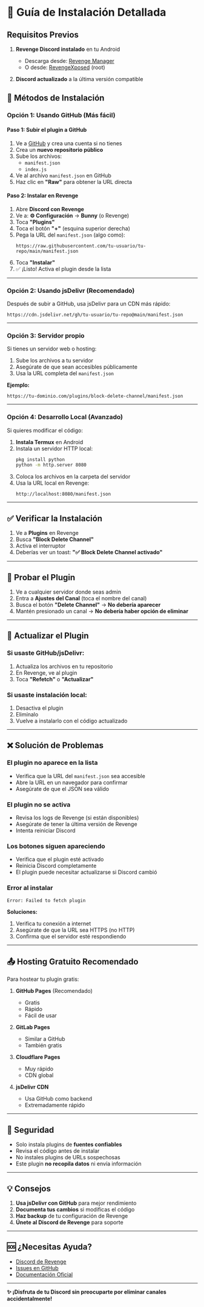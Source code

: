 # 📱 Guía de Instalación Detallada

## Requisitos Previos

1. **Revenge Discord instalado** en tu Android
   - Descarga desde: [Revenge Manager](https://github.com/revenge-mod/revenge-manager/releases/latest)
   - O desde: [RevengeXposed](https://github.com/revenge-mod/revenge-xposed/releases/latest) (root)

2. **Discord actualizado** a la última versión compatible

## 🚀 Métodos de Instalación

### Opción 1: Usando GitHub (Más fácil)

#### Paso 1: Subir el plugin a GitHub

1. Ve a [GitHub](https://github.com) y crea una cuenta si no tienes
2. Crea un **nuevo repositorio público**
3. Sube los archivos:
   - `manifest.json`
   - `index.js`
4. Ve al archivo `manifest.json` en GitHub
5. Haz clic en **"Raw"** para obtener la URL directa

#### Paso 2: Instalar en Revenge

1. Abre **Discord con Revenge**
2. Ve a: **⚙️ Configuración** → **Bunny** (o Revenge)
3. Toca **"Plugins"**
4. Toca el botón **"+"** (esquina superior derecha)
5. Pega la URL del `manifest.json` (algo como):
   ```
   https://raw.githubusercontent.com/tu-usuario/tu-repo/main/manifest.json
   ```
6. Toca **"Instalar"**
7. ✅ ¡Listo! Activa el plugin desde la lista

---

### Opción 2: Usando jsDelivr (Recomendado)

Después de subir a GitHub, usa jsDelivr para un CDN más rápido:

```
https://cdn.jsdelivr.net/gh/tu-usuario/tu-repo@main/manifest.json
```

---

### Opción 3: Servidor propio

Si tienes un servidor web o hosting:

1. Sube los archivos a tu servidor
2. Asegúrate de que sean accesibles públicamente
3. Usa la URL completa del `manifest.json`

**Ejemplo:**
```
https://tu-dominio.com/plugins/block-delete-channel/manifest.json
```

---

### Opción 4: Desarrollo Local (Avanzado)

Si quieres modificar el código:

1. **Instala Termux** en Android
2. Instala un servidor HTTP local:
   ```bash
   pkg install python
   python -m http.server 8080
   ```
3. Coloca los archivos en la carpeta del servidor
4. Usa la URL local en Revenge:
   ```
   http://localhost:8080/manifest.json
   ```

---

## ✅ Verificar la Instalación

1. Ve a **Plugins** en Revenge
2. Busca **"Block Delete Channel"**
3. Activa el interruptor
4. Deberías ver un toast: **"✅ Block Delete Channel activado"**

---

## 🧪 Probar el Plugin

1. Ve a cualquier servidor donde seas admin
2. Entra a **Ajustes del Canal** (toca el nombre del canal)
3. Busca el botón **"Delete Channel"** → **No debería aparecer**
4. Mantén presionado un canal → **No debería haber opción de eliminar**

---

## 🔄 Actualizar el Plugin

### Si usaste GitHub/jsDelivr:

1. Actualiza los archivos en tu repositorio
2. En Revenge, ve al plugin
3. Toca **"Refetch"** o **"Actualizar"**

### Si usaste instalación local:

1. Desactiva el plugin
2. Elimínalo
3. Vuelve a instalarlo con el código actualizado

---

## ❌ Solución de Problemas

### El plugin no aparece en la lista

- Verifica que la URL del `manifest.json` sea accesible
- Abre la URL en un navegador para confirmar
- Asegúrate de que el JSON sea válido

### El plugin no se activa

- Revisa los logs de Revenge (si están disponibles)
- Asegúrate de tener la última versión de Revenge
- Intenta reiniciar Discord

### Los botones siguen apareciendo

- Verifica que el plugin esté activado
- Reinicia Discord completamente
- El plugin puede necesitar actualizarse si Discord cambió

### Error al instalar

```
Error: Failed to fetch plugin
```

**Soluciones:**
1. Verifica tu conexión a internet
2. Asegúrate de que la URL sea HTTPS (no HTTP)
3. Confirma que el servidor esté respondiendo

---

## 📤 Hosting Gratuito Recomendado

Para hostear tu plugin gratis:

1. **GitHub Pages** (Recomendado)
   - Gratis
   - Rápido
   - Fácil de usar

2. **GitLab Pages**
   - Similar a GitHub
   - También gratis

3. **Cloudflare Pages**
   - Muy rápido
   - CDN global

4. **jsDelivr CDN**
   - Usa GitHub como backend
   - Extremadamente rápido

---

## 🔐 Seguridad

- Solo instala plugins de **fuentes confiables**
- Revisa el código antes de instalar
- No instales plugins de URLs sospechosas
- Este plugin **no recopila datos** ni envía información

---

## 💡 Consejos

1. **Usa jsDelivr con GitHub** para mejor rendimiento
2. **Documenta tus cambios** si modificas el código
3. **Haz backup** de tu configuración de Revenge
4. **Únete al Discord de Revenge** para soporte

---

## 🆘 ¿Necesitas Ayuda?

- [Discord de Revenge](https://discord.gg/revenge-mod)
- [Issues en GitHub](https://github.com/revenge-mod/revenge-bundle/issues)
- [Documentación Oficial](https://revenge-mod.github.io/)

---

**✨ ¡Disfruta de tu Discord sin preocuparte por eliminar canales accidentalmente!**
